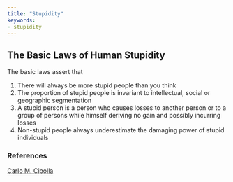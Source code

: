 ```yaml
---
title: "Stupidity"
keywords: 
- stupidity
---
```


## The Basic Laws of Human Stupidity

The basic laws assert that

1. There will always be more stupid people than you think
2. The proportion of stupid people is invariant to intellectual, social or geographic segmentation
3. A stupid person is a person who causes losses to another person or to a group of persons while himself deriving no gain and possibly incurring losses
4. Non-stupid people always underestimate the damaging power of stupid individuals


### References
[Carlo M. Cipolla](https://en.wikipedia.org/wiki/Carlo_M._Cipolla)
